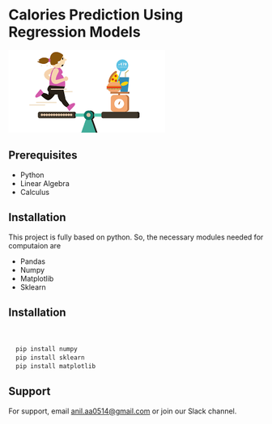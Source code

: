 
# Calories Prediction Using Regression Models




![](https://raw.githubusercontent.com/Anil0205/Calories-Burnt-prediction-using-ML-techiques-/main/Images/calories.png)


## Prerequisites


 - Python
- Linear Algebra
-  Calculus
## Installation

This project is fully based on python. So, the necessary modules needed for computaion are


- Pandas 
- Numpy
- Matplotlib
- Sklearn

    


## Installation


```bash
  

  pip install numpy
  pip install sklearn
  pip install matplotlib
```
    
## Support

For support, email anil.aa0514@gmail.com or join our Slack channel.

